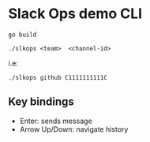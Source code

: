# Slack Ops demo CLI

```
go build
```

```
./slkops <team>  <channel-id>
```

i.e:

```
./slkops github C1111111111C
```

## Key bindings

* Enter: sends message
* Arrow Up/Down: navigate history
